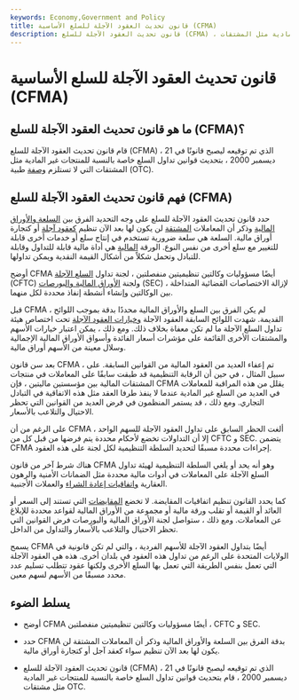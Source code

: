 ```yaml
---
keywords: Economy,Government and Policy
title: قانون تحديث العقود الآجلة للسلع الأساسية (CFMA)
description: قانون تحديث العقود الآجلة للسلع (CFMA) ، الذي تم إقراره في عام 2000 ، قام بتحديث قوانين تداول السلع وخاصة بالنسبة للمنتجات غير المادية مثل المشتقات.
---
```


# قانون تحديث العقود الآجلة للسلع الأساسية (CFMA)
## ما هو قانون تحديث العقود الآجلة للسلع (CFMA)؟

قام قانون تحديث العقود الآجلة للسلع (CFMA) ، الذي تم توقيعه ليصبح قانونًا في 21 ديسمبر 2000 ، بتحديث قوانين تداول السلع خاصة بالنسبة للمنتجات غير المادية مثل المشتقات التي لا تستلزم [وصفة](/otc) طبية (OTC).

## فهم قانون تحديث العقود الآجلة للسلع (CFMA)

حدد قانون تحديث العقود الآجلة للسلع على وجه التحديد الفرق بين [السلعة والأوراق المالية](/commodity) وذكر أن المعاملات [المشتقة](/derivative) لن يكون لها بعد الآن تنظيم [كعقود آجلة](/futurescontract) أو كتجارة أوراق مالية. السلعة هي سلعة ضرورية تستخدم في إنتاج سلع أو خدمات أخرى قابلة للتغيير مع سلع أخرى من نفس النوع. الورقة [المالية](/security) هي أداة مالية قابلة للتداول وقابلة للتبادل وتحمل شكلاً من أشكال القيمة النقدية ويمكن تداولها.

أوضح CFMA أيضًا مسؤوليات وكالتين تنظيميتين منفصلتين ، لجنة تداول [السلع الآجلة](/cftc) (CFTC) ولجنة [الأوراق المالية والبورصات](/sec) (SEC) ، لإزالة الاختصاصات القضائية المتداخلة بين الوكالتين وإنشاء أنشطة إنفاذ محددة لكل منهما.

قبل CFMA ، لم يكن الفرق بين السلع والأوراق المالية محددًا بدقة بموجب اللوائح القديمة. شهدت اللوائح السابقة العقود الآجلة [وخيارات العقود الآجلة](/options-on-futures) تحت اختصاص هيئة تداول السلع الآجلة ما لم تكن معفاة بخلاف ذلك. ومع ذلك ، يمكن اعتبار خيارات الأسهم والمشتقات الأخرى القائمة على مؤشرات أسعار الفائدة وأسواق الأوراق المالية الإجمالية وسلال معينة من الأسهم أوراق مالية.

بعد سن قانون CFMA ، تم إعفاء العديد من العقود المالية من القوانين السابقة. على سبيل المثال ، في حين أن الرقابة التنظيمية قد طبقت سابقًا على المعاملات في منتجات المشتقات المالية بين مؤسستين ماليتين ، فإن CFMA يقلل من هذه المراقبة للمعاملات في العديد من السلع غير المادية عندما لا ينفذ طرفا العقد مثل هذه الاتفاقية في التبادل التجاري. ومع ذلك ، قد يستمر المنظمون في فرض العديد من القوانين التي تحظر الاحتيال والتلاعب بالأسعار.

على الرغم من أن CFMA ألغت الحظر السابق على تداول العقود الآجلة للسهم الواحد ، إلا أن التداولات تخضع لأحكام محددة يتم فرضها من قبل كل من CFTC و SEC. يتضمن CFMA إجراءات محددة مسبقًا لتحديد السلطة التنظيمية لكل لجنة على هذه العقود.

هناك شرط آخر من قانون CFMA وهو أنه يحد أو يلغي السلطة التنظيمية لهيئة تداول السلع الآجلة على المعاملات في أدوات مالية محددة مثل الضمانات الأمنية والرهون العقارية [واتفاقيات إعادة الشراء](/repurchaseagreement) والعملات الأجنبية.

كما يحدد القانون تنظيم اتفاقيات المقايضة. لا تخضع [المقايضات](/swap) التي تستند إلى السعر أو العائد أو القيمة أو تقلب ورقة مالية أو مجموعة من الأوراق المالية لقواعد محددة للإبلاغ عن المعاملات. ومع ذلك ، ستواصل لجنة الأوراق المالية والبورصات فرض القوانين التي تحظر الاحتيال والتلاعب بالأسعار والتداول من الداخل.

يسمح CFMA أيضًا بتداول العقود الآجلة للأسهم الفردية ، والتي لم تكن قانونية في الولايات المتحدة على الرغم من تداول هذه العقود في بلدان أخرى. هذه هي العقود الآجلة التي تعمل بنفس الطريقة التي تعمل بها السلع الأخرى ولكنها عقود تتطلب تسليم عدد محدد مسبقًا من الأسهم لسهم معين.

## يسلط الضوء

- أوضح CFMA أيضًا مسؤوليات وكالتين تنظيميتين منفصلتين ، CFTC و SEC.

- حدد CFMA بدقة الفرق بين السلعة والأوراق المالية وذكر أن المعاملات المشتقة لن يكون لها بعد الآن تنظيم سواء كعقد آجل أو كتجارة أوراق مالية.

- قانون تحديث العقود الآجلة للسلع (CFMA) ، الذي تم توقيعه ليصبح قانونًا في 21 ديسمبر 2000 ، قام بتحديث قوانين تداول السلع خاصة بالنسبة للمنتجات غير المادية مثل مشتقات OTC.


